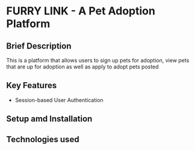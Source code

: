 # FURRY LINK - A Pet Adoption Platform

## Brief Description
This is a platform that allows users to sign up pets for adoption, view pets that are up for adoption as well as apply to adopt pets posted 

## Key Features
<ul>
    <li>Session-based User Authentication</li>
</ul>

## Setup amd Installation

## Technologies used